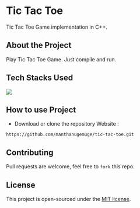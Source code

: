 # Tic Tac Toe
Tic Tac Toe Game implementation in C++. 

## About the Project
Play Tic Tac Toe Game. Just compile and run.

## Tech Stacks Used
<a target="_blank" href="https://www.w3schools.com/cpp/default.asp"><img src="https://img.shields.io/badge/C%2B%2B-00599C?style=for-the-badge&logo=c%2B%2B&logoColor=white"></img></a>

## How to use Project
- Download or clone the repository Website : 
```
https://github.com/manthanugemuge/tic-tac-toe.git
```

## Contributing
Pull requests are welcome, feel free to ```fork``` this repo.

## License
This project is open-sourced under the [MIT license]().
